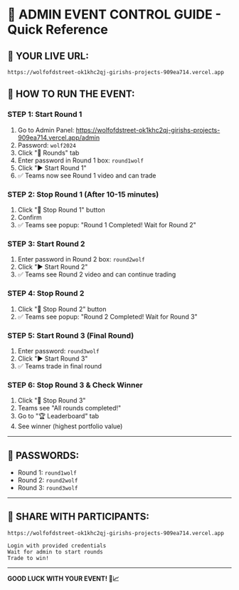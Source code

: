 # 🎯 ADMIN EVENT CONTROL GUIDE - Quick Reference

## 🚀 YOUR LIVE URL:
```
https://wolfofdstreet-ok1khc2qj-girishs-projects-909ea714.vercel.app
```

## 🔑 HOW TO RUN THE EVENT:

### **STEP 1: Start Round 1**
1. Go to Admin Panel: https://wolfofdstreet-ok1khc2qj-girishs-projects-909ea714.vercel.app/admin
2. Password: `wolf2024`
3. Click "🎯 Rounds" tab
4. Enter password in Round 1 box: `round1wolf`
5. Click "▶️ Start Round 1"
6. ✅ Teams now see Round 1 video and can trade

### **STEP 2: Stop Round 1 (After 10-15 minutes)**
1. Click "🛑 Stop Round 1" button
2. Confirm
3. ✅ Teams see popup: "Round 1 Completed! Wait for Round 2"

### **STEP 3: Start Round 2**
1. Enter password in Round 2 box: `round2wolf`
2. Click "▶️ Start Round 2"
3. ✅ Teams see Round 2 video and can continue trading

### **STEP 4: Stop Round 2**
1. Click "🛑 Stop Round 2" button
2. ✅ Teams see popup: "Round 2 Completed! Wait for Round 3"

### **STEP 5: Start Round 3 (Final Round)**
1. Enter password: `round3wolf`
2. Click "▶️ Start Round 3"
3. ✅ Teams trade in final round

### **STEP 6: Stop Round 3 & Check Winner**
1. Click "🛑 Stop Round 3"
2. Teams see "All rounds completed!"
3. Go to "🏆 Leaderboard" tab
4. See winner (highest portfolio value)

---

## 🔑 PASSWORDS:
- Round 1: `round1wolf`
- Round 2: `round2wolf`  
- Round 3: `round3wolf`

---

## 📱 SHARE WITH PARTICIPANTS:
```
https://wolfofdstreet-ok1khc2qj-girishs-projects-909ea714.vercel.app

Login with provided credentials
Wait for admin to start rounds
Trade to win!
```

---

**GOOD LUCK WITH YOUR EVENT! 🐺📈**
